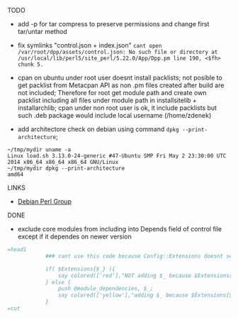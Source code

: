 TODO

- add -p for tar compress to preserve permissions and change first tar/untar method
- fix symlinks "control.json + index.json" 
`cant open /var/root/dpp/assets/control.json: No such file or directory at /usr/local/lib/perl5/site_perl/5.22.0/App/Dpp.pm line 190, <$fh> chunk 5.`

- cpan on ubuntu under root user doesnt install packlists; not posible to get packlist from Metacpan API as non .pm files created after build are not included; Therefore for root get module path and create own packlist including all files under module path in installsitelib + installarchlib; cpan under non root user is ok, it include packlists but such .deb package would include local username (/home/zdenek)

- add architectore check on debian using command `dpkg --print-architecture`;
```
~/tmp/mydir uname -a
Linux load.sh 3.13.0-24-generic #47-Ubuntu SMP Fri May 2 23:30:00 UTC 2014 x86_64 x86_64 x86_64 GNU/Linux
~/tmp/mydir dpkg --print-architecture
amd64
```

LINKS
- [Debian Perl Group](https://pkg-perl.alioth.debian.org/)

DONE
- exclude core modules from including into Depends field of control file except if it dependes on newer version

```perl
=head1
            ### cant use this code because Config::Extensions doesnt seems to work; for example it finds List::Util but it doesn't find Scalar::Util which are both part of perl core libraries (Scalar-List-Utils distribution)

            if( $Extensions{$_} ){
                say colored(['red'],"NOT adding $_ because $Extensions{$_} is in core");
            } else { 
                push @module_dependencies, $_;
                say colored(['yellow'],"adding $_ because $Extensions{$_} is NOT in core");
            }
=cut
```

